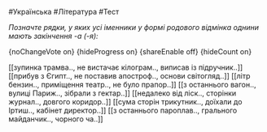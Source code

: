 #Українська #Література #Тест

*Позначте рядки, у яких усі іменники у формі родового відмінка однини мають закінчення -а (-я):*

{noChangeVote on}
{hideProgress on}
{shareEnable off}
{hideCount on}

[[зупинка трамва.., не вистачає кілограм.., виписав із підручник..]]
[[прибув з Єгипт.., не поставив апостроф.., основи світогляд..]]
[[літр бензин.., приміщення театр.., не було прапор..]]
[[з останнього вагон.., вулиці Париж.., зібрали з гектар..]]
[[недалеко від ліск.., сторінки журнал.., довгого коридор..]]
[[сума сторін трикутник.., доїхали до Іртиш.., кабінет директор..]]
[[з останнього пароплав.., грального майданчик.., чорного ча..]]
